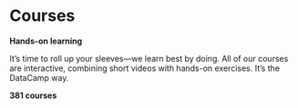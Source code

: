 # Courses

**Hands-on learning**

It’s time to roll up your sleeves—we learn best by doing. All of our courses are interactive, combining short videos with hands-on exercises. It’s the DataCamp way.

**381 courses**

